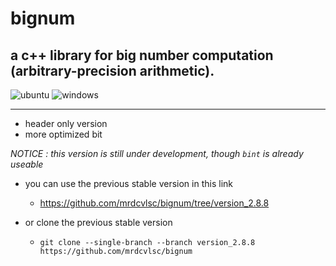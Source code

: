# bignum

## a c++ library for big number computation (arbitrary-precision arithmetic).

![ubuntu](https://github.com/mrdcvlsc/bignum/actions/workflows/c-cpp.yml/badge.svg)
![windows](https://github.com/mrdcvlsc/bignum/actions/workflows/windows_output.yml/badge.svg)

------------------------------------------------------------------

- header only version
- more optimized bit

_NOTICE : this version is still under development, though ```bint``` is already useable_

- you can use the previous stable version in this link
  - https://github.com/mrdcvlsc/bignum/tree/version_2.8.8

- or clone the previous stable version
  - ```git clone --single-branch --branch version_2.8.8 https://github.com/mrdcvlsc/bignum```
